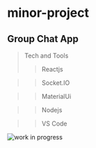 # minor-project

## Group Chat App

> Tech and Tools
>> Reactjs

>> Socket.IO

>> MaterialUi 

>> Nodejs

>> VS Code

![work in progress](https://media.giphy.com/media/O7xsvQoMfiNVtKyAnJ/giphy.gif)

